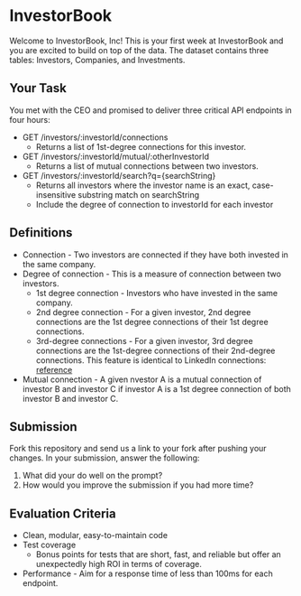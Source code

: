 # InvestorBook

Welcome to InvestorBook, Inc! This is your first week at InvestorBook and you
are excited to build on top of the data. The dataset contains three tables:
Investors, Companies, and Investments.

## Your Task

You met with the CEO and promised to deliver three critical API endpoints in
four hours:

- GET /investors/:investorId/connections
  - Returns a list of 1st-degree connections for this investor.
- GET /investors/:investorId/mutual/:otherInvestorId
  - Returns a list of mutual connections between two investors.
- GET /investors/:investorId/search?q={searchString}
  - Returns all investors where the investor name is an exact, case-insensitive
    substring match on searchString
  - Include the degree of connection to investorId for each investor

## Definitions

- Connection - Two investors are connected if they have both invested in the
  same company.
- Degree of connection - This is a measure of connection between two investors.
  - 1st degree connection - Investors who have invested in the same company.
  - 2nd degree connection - For a given investor, 2nd degree connections are the
    1st degree connections of their 1st degree connections.
  - 3rd-degree connections - For a given investor, 3rd degree connections are
    the 1st-degree connections of their 2nd-degree connections. This feature is
    identical to LinkedIn connections:
    [reference](https://www.linkedin.com/help/linkedin/answer/110/your-network-and-degrees-of-connection?lang=en)
- Mutual connection - A given nvestor A is a mutual connection of investor B and
  investor C if investor A is a 1st degree connection of both investor B and
  investor C.

## Submission

Fork this repository and send us a link to your fork after pushing your changes. In your submission, answer the following: 
1. What did your do well on the prompt? 
2. How would you improve the submission if you had more time? 

## Evaluation Criteria

- Clean, modular, easy-to-maintain code
- Test coverage
  - Bonus points for tests that are short, fast, and reliable but offer an
    unexpectedly high ROI in terms of coverage.
- Performance - Aim for a response time of less than 100ms for each endpoint.
